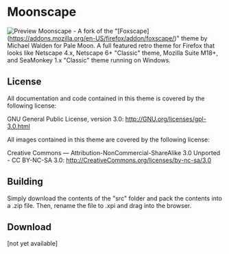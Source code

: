 # Moonscape
![Preview](http://not-yet-available.com/)
Moonscape - A fork of the "[Foxscape] (https://addons.mozilla.org/en-US/firefox/addon/foxscape/)" theme by Michael Walden for Pale Moon. A full featured retro theme for Firefox that looks like Netscape 4.x, Netscape 6+ "Classic" theme, Mozilla Suite M18+, and SeaMonkey 1.x "Classic" theme running on Windows.

## License
All documentation and code contained in this theme is covered by the
following license:

GNU General Public License, version 3.0: http://GNU.org/licenses/gpl-3.0.html

All images contained in this theme are covered by the following license:

Creative Commons — Attribution-NonCommercial-ShareAlike 3.0 Unported -
CC BY-NC-SA 3.0: http://CreativeCommons.org/licenses/by-nc-sa/3.0

## Building
Simply download the contents of the "src" folder  and pack the contents into a .zip file. Then, rename the file to .xpi and drag into the browser.

## Download
[not yet available]

